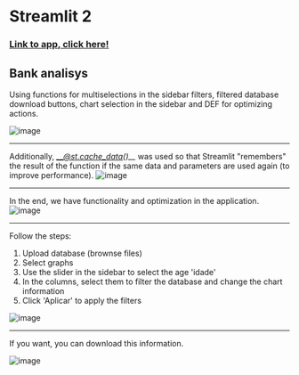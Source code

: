 # **Streamlit 2**

### [Link to app, click here!](https://project-ebac-jeduardo.streamlit.app/)

## Bank analisys

Using functions for multiselections in the sidebar filters, filtered database download buttons, chart selection in the sidebar and DEF for optimizing actions.

![image](https://github.com/user-attachments/assets/f70434a3-c91c-4673-b04b-51555da2768e)

---

Additionally, *__@st.cache_data()__* was used so that Streamlit "remembers" the result of the function if the same data and parameters are used again (to improve performance).
![image](https://github.com/user-attachments/assets/9ea444cb-9e33-410a-bad9-e697a5112f6d)

---

In the end, we have functionality and optimization in the application.
![image](https://github.com/user-attachments/assets/77d16a1d-d867-4e15-bf61-1f933272bb6c)

---

Follow the steps:
1. Upload database (brownse files)
2. Select graphs
3. Use the slider in the sidebar to select the age 'idade'
4. In the columns, select them to filter the database and change the chart information
5. Click 'Aplicar' to apply the filters

![image](https://github.com/user-attachments/assets/fefc57da-666c-42a4-8e5c-bb4a5bc9b1a3)

---

If you want, you can download this information.

![image](https://github.com/user-attachments/assets/2782e2ef-44c6-481b-86ce-0d8af99ac791)
